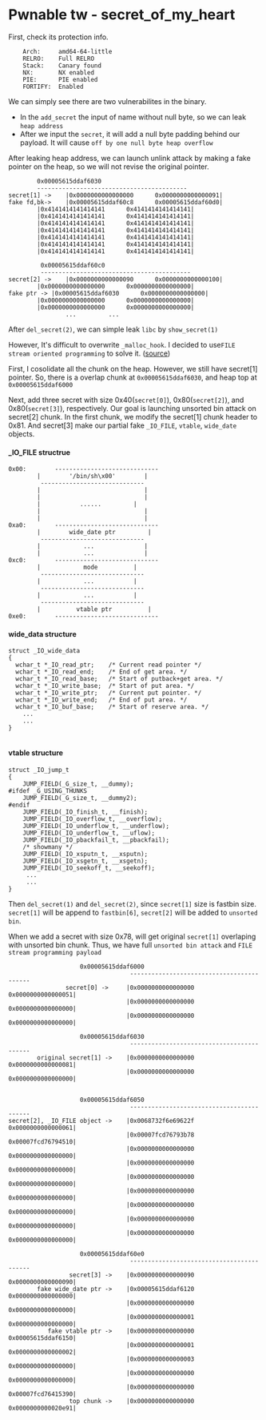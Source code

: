 # Pwnable tw - secret_of_my_heart 

First, check its protection info.
```
    Arch:     amd64-64-little
    RELRO:    Full RELRO
    Stack:    Canary found
    NX:       NX enabled
    PIE:      PIE enabled
    FORTIFY:  Enabled
```

We can simply see there are two vulnerabilites in the binary.

- In the ```add_secret``` the input of name without null byte, so we can leak ```heap address```
- After we input the ```secret```, it will add a null byte padding behind our payload. It will cause ```off by one null byte heap overflow```

After leaking heap address, we can launch unlink attack by making a fake pointer on the heap, so we will not revise the original pointer.

```
		0x00005615ddaf6030
 		------------------------------------------
secret[1] ->	|0x0000000000000000      0x0000000000000091|
fake fd,bk->	|0x00005615ddaf60c8      0x00005615ddaf60d0|
		|0x4141414141414141      0x4141414141414141|
		|0x4141414141414141      0x4141414141414141|
		|0x4141414141414141      0x4141414141414141|
		|0x4141414141414141      0x4141414141414141|
		|0x4141414141414141      0x4141414141414141|
		|0x4141414141414141      0x4141414141414141|
		|0x4141414141414141      0x4141414141414141|
				
		 0x00005615ddaf60c0
		 ------------------------------------------ 
secret[2] ->	|0x0000000000000090      0x0000000000000100|
		|0x0000000000000000      0x0000000000000000|
fake ptr ->	|0x00005615ddaf6030      0x0000000000000000|
		|0x0000000000000000      0x0000000000000000|
		|0x0000000000000000      0x0000000000000000|
		        ...			...
```

After ```del_secret(2)```, we can simple leak ```libc``` by ```show_secret(1)```

However, It's difficult to overwrite ```_malloc_hook```. 
I decided to use```FILE stream oriented programming``` to solve it. ([source](http://blog.angelboy.tw/))

First, I cosolidate all the chunk on the heap. However, we still have secret[1] pointer. 
So, there is a overlap chunk at ```0x00005615ddaf6030```, and heap top at ```0x00005615ddaf6000```

Next, add three secret with size 0x40(```secret[0]```), 0x80(```secret[2]```), and 0x80(```secret[3]```), respectively.
Our goal is launching unsorted bin attack on secret[2] chunk. In the first chunk, we modify the secret[1] chunk header to 0x81. And secret[3] make our partial fake ```_IO_FILE```, ```vtable```, ```wide_date``` objects.

#### _IO_FILE structrue
```
0x00:		 -----------------------------
		|        '/bin/sh\x00'        |
		 -----------------------------
		|                             |
		|                             |
		|           ......	       |
		|                             |
		|                             |
0xa0:		 -----------------------------
		|        wide_date ptr	       |
		 -----------------------------
		|            ...              |
		|            ...              |
0xc0:		 -----------------------------
		|            mode	       |
		 -----------------------------
		|            ...	       |
		 -----------------------------
		|            ...	       |
		 -----------------------------
		|          vtable ptr	       |
0xe0:		 -----------------------------
```
#### wide_data structure
```clike=
struct _IO_wide_data
{
  wchar_t *_IO_read_ptr;	/* Current read pointer */
  wchar_t *_IO_read_end;	/* End of get area. */
  wchar_t *_IO_read_base;	/* Start of putback+get area. */
  wchar_t *_IO_write_base;	/* Start of put area. */
  wchar_t *_IO_write_ptr;	/* Current put pointer. */
  wchar_t *_IO_write_end;	/* End of put area. */
  wchar_t *_IO_buf_base;	/* Start of reserve area. */
    ...
    ...
}
 
 ```

#### vtable structure
```clike=
struct _IO_jump_t
{
    JUMP_FIELD(_G_size_t, __dummy);
#ifdef _G_USING_THUNKS
    JUMP_FIELD(_G_size_t, __dummy2);
#endif
    JUMP_FIELD(_IO_finish_t, __finish);
    JUMP_FIELD(_IO_overflow_t, __overflow);
    JUMP_FIELD(_IO_underflow_t, __underflow);
    JUMP_FIELD(_IO_underflow_t, __uflow);
    JUMP_FIELD(_IO_pbackfail_t, __pbackfail);
    /* showmany */
    JUMP_FIELD(_IO_xsputn_t, __xsputn);
    JUMP_FIELD(_IO_xsgetn_t, __xsgetn);
    JUMP_FIELD(_IO_seekoff_t, __seekoff);
     ...
     ...
}
```

Then ```del_secret(1)``` and ```del_secret(2)```, since ```secret[1]``` size is fastbin size. 
```secret[1]``` will be append to ```fastbin[6]```, ```secret[2]``` will be added to ```unsorted bin```.

When we add a secret with size 0x78, will get original ```secret[1]``` overlaping with unsorted bin chunk.
Thus, we have full ```unsorted bin attack``` and ```FILE stream programming payload```

```
				    0x00005615ddaf6000
                                  ------------------------------------------
                secret[0] ->     |0x0000000000000000      0x0000000000000051|
                                 |0x0000000000000000      0x0000000000000000|
                                 |0x0000000000000000      0x0000000000000000|
				
				    0x00005615ddaf6030
                                  ------------------------------------------
        original secret[1] ->    |0x0000000000000000      0x0000000000000081|
                                 |0x0000000000000000      0x0000000000000000|


				    0x00005615ddaf6050
                                  ------------------------------------------
secret[2], _IO_FILE object ->    |0x0068732f6e69622f      0x0000000000000061|
                                 |0x00007fcd76793b78      0x00007fcd76794510|
                                 |0x0000000000000000      0x0000000000000000|
                                 |0x0000000000000000      0x0000000000000000|
                                 |0x0000000000000000      0x0000000000000000|
                                 |0x0000000000000000      0x0000000000000000|
                                 |0x0000000000000000      0x0000000000000000|
                                 |0x0000000000000000      0x0000000000000000|
                                 |0x0000000000000000      0x0000000000000000|
				
				    0x00005615ddaf60e0
                                  ------------------------------------------
                 secret[3] ->    |0x0000000000000090      0x0000000000000090|
        fake wide_date ptr ->    |0x00005615ddaf6120      0x0000000000000000|
                                 |0x0000000000000000      0x0000000000000000|
                                 |0x0000000000000001      0x0000000000000000|
           fake vtable ptr ->    |0x0000000000000000      0x00005615ddaf6150|
                                 |0x0000000000000001      0x0000000000000002|
                                 |0x0000000000000003      0x0000000000000000|
                                 |0x0000000000000000      0x0000000000000000|
                                 |0x0000000000000000      0x00007fcd76415390|
                 top chunk ->    |0x0000000000000000      0x0000000000020e91|
```







